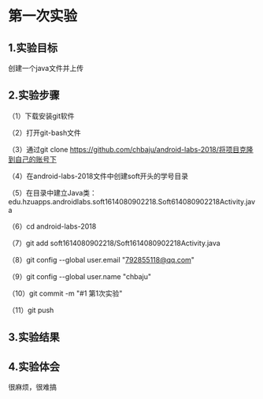 # 第一次实验

## 1.实验目标

创建一个java文件并上传

## 2.实验步骤

（1）下载安装git软件

（2）打开git-bash文件

（3）通过git clone https://github.com/chbaju/android-labs-2018/将项目克隆到自己的账号下

（4）在android-labs-2018文件中创建soft开头的学号目录

（5）在目录中建立Java类：edu.hzuapps.androidlabs.soft1614080902218.Soft614080902218Activity.java

（6）cd android-labs-2018

（7）git add soft1614080902218/Soft1614080902218Activity.java

（8）git config --global user.email "792855118@qq.com"

（9）git config --global user.name "chbaju"

（10）git commit -m "#1 第1次实验" 

（11）git push

## 3.实验结果

## 4.实验体会
很麻烦，很难搞
